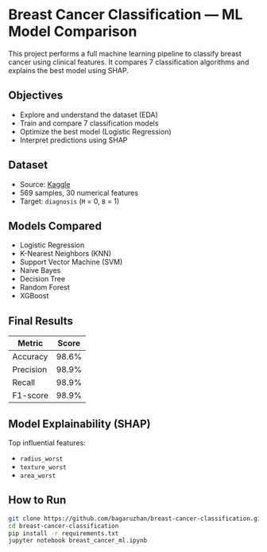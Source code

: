 # Breast Cancer Classification — ML Model Comparison

This project performs a full machine learning pipeline to classify breast cancer using clinical features. It compares 7 classification algorithms and explains the best model using SHAP.

## Objectives
- Explore and understand the dataset (EDA)
- Train and compare 7 classification models
- Optimize the best model (Logistic Regression)
- Interpret predictions using SHAP

## Dataset
- Source: [Kaggle](https://www.kaggle.com/datasets/wasiqaliyasir/breast-cancer-dataset/data)
- 569 samples, 30 numerical features
- Target: `diagnosis` (`M` = 0, `B` = 1)

## Models Compared
- Logistic Regression 
- K-Nearest Neighbors (KNN)
- Support Vector Machine (SVM)
- Naive Bayes
- Decision Tree
- Random Forest
- XGBoost

## Final Results
| Metric     | Score    |
|------------|----------|
| Accuracy   | 98.6%    |
| Precision  | 98.9%    |
| Recall     | 98.9%    |
| F1-score   | 98.9%    |

## Model Explainability (SHAP)
Top influential features:
- `radius_worst`
- `texture_worst`
- `area_worst`

## How to Run
```bash
git clone https://github.com/bagaruzhan/breast-cancer-classification.git
cd breast-cancer-classification
pip install -r requirements.txt
jupyter notebook breast_cancer_ml.ipynb
